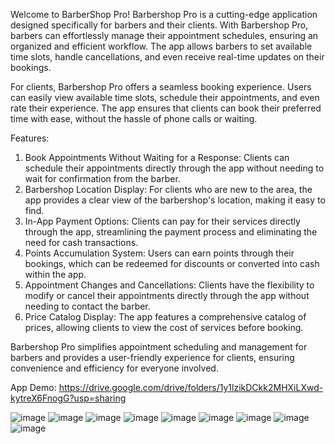 Welcome to BarberShop Pro!
Barbershop Pro is a cutting-edge application designed specifically for barbers and their clients. With Barbershop Pro, barbers can effortlessly manage their appointment schedules, ensuring an organized and efficient workflow. The app allows barbers to set available time slots, handle cancellations, and even receive real-time updates on their bookings.

For clients, Barbershop Pro offers a seamless booking experience. Users can easily view available time slots, schedule their appointments, and even rate their experience. The app ensures that clients can book their preferred time with ease, without the hassle of phone calls or waiting.

Features:

1) Book Appointments Without Waiting for a Response: Clients can schedule their appointments directly through the app without needing to wait for confirmation from the barber.
2) Barbershop Location Display: For clients who are new to the area, the app provides a clear view of the barbershop's location, making it easy to find.
3) In-App Payment Options: Clients can pay for their services directly through the app, streamlining the payment process and eliminating the need for cash transactions.
4) Points Accumulation System: Users can earn points through their bookings, which can be redeemed for discounts or converted into cash within the app.
5) Appointment Changes and Cancellations: Clients have the flexibility to modify or cancel their appointments directly through the app without needing to contact the barber.
6) Price Catalog Display: The app features a comprehensive catalog of prices, allowing clients to view the cost of services before booking.

Barbershop Pro simplifies appointment scheduling and management for barbers and provides a user-friendly experience for clients, ensuring convenience and efficiency for everyone involved.

App Demo:
https://drive.google.com/drive/folders/1y1lzikDCkk2MHXiLXwd-kytreX6FnogG?usp=sharing

![image](https://github.com/user-attachments/assets/d0fa29ea-82c4-4ec7-833c-7014454b9b84) 
![image](https://github.com/user-attachments/assets/ff79f590-7d4a-41e3-ac58-d971c245f213)
![image](https://github.com/user-attachments/assets/6fc533aa-21a8-41a5-88b5-6070c1084527)
![image](https://github.com/user-attachments/assets/6c013a42-33fe-4984-b927-1c4487a125a2)
![image](https://github.com/user-attachments/assets/3bd07058-8759-410e-9eb9-904b90570f02)
![image](https://github.com/user-attachments/assets/e91677cf-553c-4cf9-8543-65072f39dcbb)
![image](https://github.com/user-attachments/assets/663ca659-c2d2-4086-ba9e-1d34127587b0)
![image](https://github.com/user-attachments/assets/31bab9eb-0e99-43c6-bbfe-5dff11fa6a62)
![image](https://github.com/user-attachments/assets/de2b0777-a581-40cb-b6ea-d0436fdd4d81)
